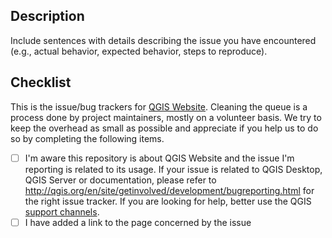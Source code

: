 ## Description

Include sentences with details describing the issue you have encountered (e.g., actual behavior, expected behavior, steps to reproduce).

## Checklist
This is the issue/bug trackers for [QGIS Website](https://qgis.org).
Cleaning the queue is a process done by project maintainers, mostly on a volunteer basis.
We try to keep the overhead as small as possible and appreciate if you help us to do so by completing the following items.

- [ ] I'm aware this repository is about QGIS Website and the issue I'm reporting is related to its usage. If your issue is related to QGIS Desktop, QGIS Server or documentation, please refer to http://qgis.org/en/site/getinvolved/development/bugreporting.html for the right issue tracker. If you are looking for help, better use the QGIS [support channels](http://qgis.org/en/site/forusers/support.html).
- [ ] I have added a link to the page concerned by the issue
